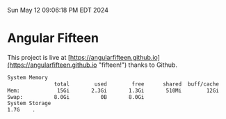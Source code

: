 Sun May 12 09:06:18 PM EDT 2024

# Angular Fifteen


This project is live at [https://angularfifteen.github.io](https://angularfifteen.github.io "fifteen!") thanks to Github.

```bash
System Memory
               total        used        free      shared  buff/cache   available
Mem:            15Gi       2.3Gi       1.3Gi       510Mi        12Gi        12Gi
Swap:          8.0Gi          0B       8.0Gi
System Storage
1.7G	.
